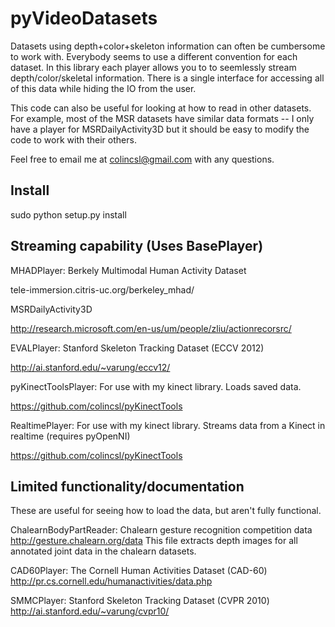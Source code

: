 pyVideoDatasets
===============

Datasets using depth+color+skeleton information can often be cumbersome to work with. Everybody seems to use a different convention for each dataset. In this library each player allows you to to seemlessly stream depth/color/skeletal information. There is a single interface for accessing all of this data while hiding the IO from the user. 

This code can also be useful for looking at how to read in other datasets. For example, most of the MSR datasets have similar data formats -- I only have a player for MSRDailyActivity3D but it should be easy to modify the code to work with their others.

Feel free to email me at colincsl@gmail.com with any questions.

Install
-----------
sudo python setup.py install

Streaming capability (Uses BasePlayer)
-----------

MHADPlayer: Berkely Multimodal Human Activity Dataset

tele-immersion.citris-uc.org/berkeley_mhad/


MSRDailyActivity3D

http://research.microsoft.com/en-us/um/people/zliu/actionrecorsrc/


EVALPlayer: Stanford Skeleton Tracking Dataset (ECCV 2012)

http://ai.stanford.edu/~varung/eccv12/


pyKinectToolsPlayer: For use with my kinect library. Loads saved data.

https://github.com/colincsl/pyKinectTools


RealtimePlayer: For use with my kinect library. Streams data from a Kinect in realtime (requires pyOpenNI)

https://github.com/colincsl/pyKinectTools


Limited functionality/documentation
-----------

These are useful for seeing how to load the data, but aren't fully functional. 

ChalearnBodyPartReader: Chalearn gesture recognition competition data
http://gesture.chalearn.org/data
This file extracts depth images for all annotated joint data in the chalearn datasets.

CAD60Player: The Cornell Human Activities Dataset (CAD-60)
http://pr.cs.cornell.edu/humanactivities/data.php

SMMCPlayer: Stanford Skeleton Tracking Dataset (CVPR 2010)
http://ai.stanford.edu/~varung/cvpr10/
